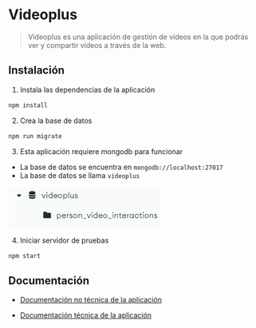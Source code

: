 # Videoplus

> Videoplus es una aplicación de gestión de vídeos en la que podrás ver y compartir videos a través de la web.

## Instalación

1. Instala las dependencias de la aplicación

```bash
npm install
```

2. Crea la base de datos

```bash
npm run migrate
```

3. Esta aplicación requiere mongodb para funcionar
- La base de datos se encuentra en `mongodb://localhost:27017`
- La base de datos se llama `videoplus`

![compass](/docs/mongo.example.png)

4. Iniciar servidor de pruebas

```bash
npm start
```

## Documentación

- [Documentación no técnica de la aplicación](/docs/01%20documentación%20no%20técnica.md)

- [Documentación técnica de la aplicación](/docs/02%20documentación%20técnica.md)
